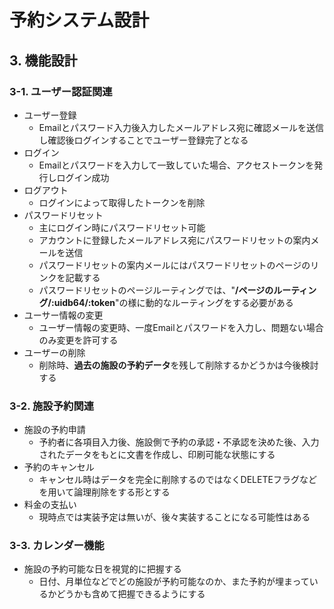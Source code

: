 # 予約システム設計

## 3. 機能設計

### 3-1. ユーザー認証関連

- ユーザー登録
  - Emailとパスワード入力後入力したメールアドレス宛に確認メールを送信し確認後ログインすることでユーザー登録完了となる
- ログイン
  - Emailとパスワードを入力して一致していた場合、アクセストークンを発行しログイン成功
- ログアウト
  - ログインによって取得したトークンを削除
- パスワードリセット
  - 主にログイン時にパスワードリセット可能
  - アカウントに登録したメールアドレス宛にパスワードリセットの案内メールを送信
  - パスワードリセットの案内メールにはパスワードリセットのページのリンクを記載する
  - パスワードリセットのページルーティングでは、"**/ページのルーティング/:uidb64/:token**"の様に動的なルーティングをする必要がある
- ユーサー情報の変更
  - ユーザー情報の変更時、一度Emailとパスワードを入力し、問題ない場合のみ変更を許可する
- ユーザーの削除
  - 削除時、**過去の施設の予約データ**を残して削除するかどうかは今後検討する

### 3-2. 施設予約関連

- 施設の予約申請
  - 予約者に各項目入力後、施設側で予約の承認・不承認を決めた後、入力されたデータをもとに文書を作成し、印刷可能な状態にする
- 予約のキャンセル
  - キャンセル時はデータを完全に削除するのではなくDELETEフラグなどを用いて論理削除をする形とする
- 料金の支払い
  - 現時点では実装予定は無いが、後々実装することになる可能性はある

### 3-3. カレンダー機能

- 施設の予約可能な日を視覚的に把握する
  - 日付、月単位などでどの施設が予約可能なのか、また予約が埋まっているかどうかも含めて把握できるようにする
